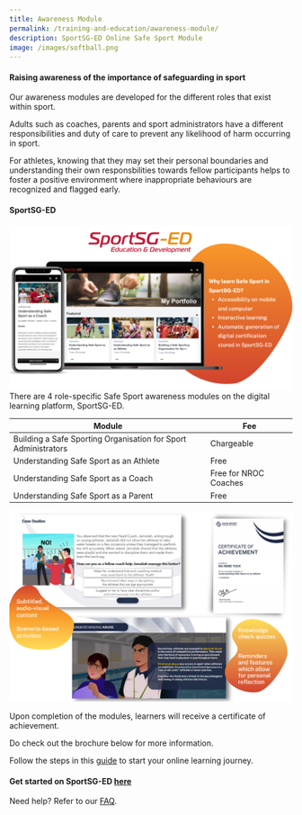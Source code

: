 ```yaml
---
title: Awareness Module
permalink: /training-and-education/awareness-module/
description: SportSG-ED Online Safe Sport Module
image: /images/softball.png
---
```



#### Raising awareness of the importance of safeguarding in sport

Our awareness modules are developed for the different roles that exist within sport. 

Adults such as coaches, parents and sport administrators have a different responsibilities and duty of care to prevent any likelihood of harm occurring in sport. 

For athletes, knowing that they may set their personal boundaries and understanding their own responsbilities towards fellow participants helps to foster a positive environment where inappropriate behaviours are recognized and flagged early.  


#### SportSG-ED

![](/images/sportsg-ed/sportsged.png)
There are 4 role-specific Safe Sport awareness modules on the digital learning platform, SportSG-ED. 




| Module | Fee | 
| --------   | -------- | 
| Building a Safe Sporting Organisation for Sport Administrators | Chargeable |
| Understanding Safe Sport as an Athlete                                      | Free | 
| Understanding Safe Sport as a Coach                                         | Free for NROC Coaches |
| Understanding Safe Sport as a Parent                                         | Free |


![](/images/sportsg-ed/sportsged2.png)

Upon completion of the modules, learners will receive a certificate of achievement.

Do check out the brochure below for more information. 


Follow the steps in this [guide](/files/Safe%20Sport%20-%20SportSG-ED%20User%20Guide.pdf) to start your online learning journey.

#### Get started on SportSG-ED [here](https://www.sportsync.sg/App/Login?ReturnUrl=%2fApp%2fHome%2fLaunchSMLP)
Need help? Refer to our [FAQ](https://coachsg.sportsingapore.gov.sg/faq?category=SportSG-ED&page=sub).
